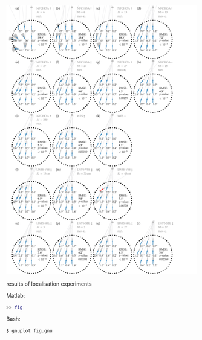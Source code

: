 ![Fig](fig.png)

results of localisation experiments

Matlab:
```Matlab
>> fig
```

Bash:
```Bash
$ gnuplot fig.gnu
```
